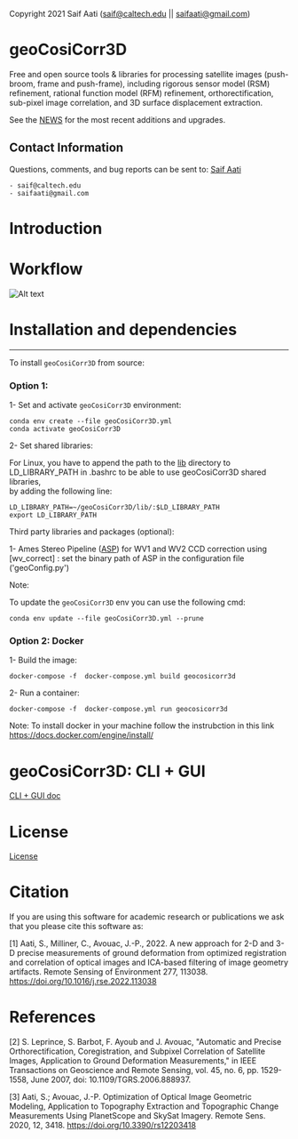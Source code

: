Copyright 2021 Saif Aati (saif@caltech.edu || saifaati@gmail.com)

# geoCosiCorr3D

Free and open source tools & libraries for processing satellite images (push-broom, frame and push-frame), including rigorous sensor model (RSM) refinement, rational function model (RFM) refinement, orthorectification, sub-pixel image correlation, and 3D surface displacement extraction.

See the [NEWS](NEWS.md) for the most recent additions and upgrades.

Contact Information
-------------------

Questions, comments, and bug reports can be sent to:
[Saif Aati](mailto:saif@caltech.edu)

    - saif@caltech.edu
    - saifaati@gmail.com
# Introduction 


# Workflow 
![Alt text](Figs/WorkFlow.png?raw=true "Title")


# Installation and dependencies
--------------
To install `geoCosiCorr3D` from source:
### Option 1: 

1- Set and activate `geoCosiCorr3D` environment:

    conda env create --file geoCosiCorr3D.yml
    conda activate geoCosiCorr3D

2- Set shared libraries:

For Linux, you have to append the path to the [lib](https://github.com/SaifAati/geoCosiCorr3D/blob/main/geoCosiCorr3D/lib/) directory to LD_LIBRARY_PATH in .bashrc to be able to use geoCosiCorr3D shared libraries,  
by adding the following line: 
    
    LD_LIBRARY_PATH=~/geoCosiCorr3D/lib/:$LD_LIBRARY_PATH
    export LD_LIBRARY_PATH


Third party libraries and packages (optional):

1- Ames Stereo Pipeline ([ASP](https://github.com/NeoGeographyToolkit/StereoPipeline.git)) for WV1 and WV2 CCD correction using [wv_correct] : set the binary path of ASP in the configuration file ('geoConfig.py')


Note:

To update the `geoCosiCorr3D` env you can use the following cmd:

    conda env update --file geoCosiCorr3D.yml --prune

### Option 2: Docker


1- Build the image:

    docker-compose -f  docker-compose.yml build geocosicorr3d
2- Run a container:

    docker-compose -f  docker-compose.yml run geocosicorr3d

Note: To install docker in your machine follow the instrubction in this link https://docs.docker.com/engine/install/
# geoCosiCorr3D: CLI + GUI
[CLI + GUI doc](Doc/GUI_DOC.md)


# License
[License](LICENSE)

# Citation
If you are using this software for academic research or publications we ask that you please cite this software as:

<a id="1">[1]</a> Aati, S., Milliner, C., Avouac, J.-P., 2022. A new approach for 2-D and 3-D precise measurements of ground deformation from optimized registration and correlation of optical images and ICA-based filtering of image geometry artifacts. Remote Sensing of Environment 277, 113038. https://doi.org/10.1016/j.rse.2022.113038



# References

<a id="1">[2]</a> S. Leprince, S. Barbot, F. Ayoub and J. Avouac, "Automatic and Precise Orthorectification, Coregistration, and Subpixel Correlation of Satellite Images, Application to Ground Deformation Measurements," in IEEE Transactions on Geoscience and Remote Sensing, vol. 45, no. 6, pp. 1529-1558, June 2007, doi: 10.1109/TGRS.2006.888937.

<a id="1">[3]</a> Aati, S.; Avouac, J.-P. Optimization of Optical Image Geometric Modeling, Application to Topography Extraction and Topographic Change Measurements Using PlanetScope and SkySat Imagery. Remote Sens. 2020, 12, 3418. https://doi.org/10.3390/rs12203418









    
